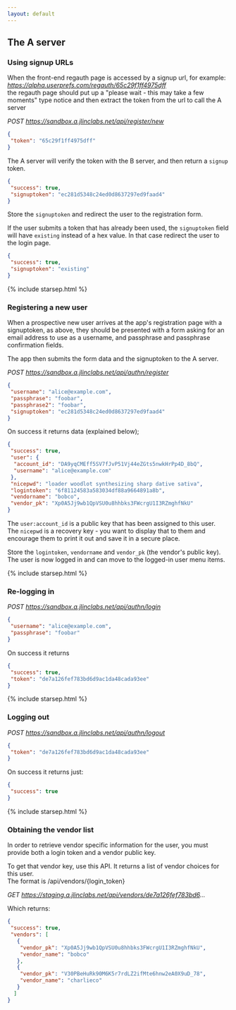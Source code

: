 ```yaml
---
layout: default
---
```

## The A server

### [ ](#signup_urls)Using signup URLs
When the front-end regauth page is accessed by a signup url, for example:  
_https://alpha.userprefs.com/regauth/65c29f1ff4975dff_  
the regauth page should put up a "please wait - this may take a few moments" type notice and then extract the token from the url to call the A server

_POST https://sandbox.a.jlinclabs.net/api/register/new_

```json
{
 "token": "65c29f1ff4975dff"
}
```

The A server will verify the token with the B server, and then return a `signup` token.

```json
{
 "success": true,
 "signuptoken": "ec281d5348c24ed0d8637297ed9faad4"
}
```

Store the `signuptoken` and redirect the user to the registration form.

If the user submits a token that has already been used, the `signuptoken` field will have `existing` instead of a hex value. In that case redirect the user to the login page.

```json
{
 "success": true,
 "signuptoken": "existing"
}
```

{% include starsep.html %}

### [ ](#registration)Registering a new user
When a prospective new user arrives at the app's registration page with a signuptoken, as above, they should be presented with a form asking for an email address to use as a username, and passphrase and passphrase confirmation fields.

The app then submits the form data and the signuptoken to the A server.

_POST https://sandbox.a.jlinclabs.net/api/authn/register_
```json
{
 "username": "alice@example.com",
 "passphrase": "foobar",
 "passphrase2": "foobar",
 "signuptoken": "ec281d5348c24ed0d8637297ed9faad4"
}
```

On success it returns data (explained below);
```json
{
 "success": true,
 "user": {
  "account_id": "DA9yqCMEff5SV7fJvP51Vj44eZGts5nwkHrPp4D_8bQ",
  "username": "alice@example.com"
 },
 "nicepwd": "loader woodlot synthesizing sharp dative sativa",
 "logintoken": "6f81124583a583034df88a9664891a8b",
 "vendorname": "bobco",
 "vendor_pk": "Xp0A5Jj9wb1QpVSU0u8hhbks3FWcrgU1I3RZmghfNkU"
}
```
The `user:account_id` is a public key that has been assigned to this user.  
The `nicepwd` is a recovery key - you want to display that to them and encourage them to print it out and save it in a secure place.

Store the `logintoken`, `vendorname` and `vendor_pk` (the vendor's public key).  
The user is now logged in and can move to the logged-in user menu items.

{% include starsep.html %}

### [ ](#loggingin)Re-logging in

_POST https://sandbox.a.jlinclabs.net/api/authn/login_
```json
{
 "username": "alice@example.com",
 "passphrase": "foobar"
}
```
On success it returns
```json
{
 "success": true,
 "token": "de7a126fef783bd6d9ac1da48cada93ee"
}
```

{% include starsep.html %}

### [ ](#loggingout)Logging out
_POST https://sandbox.a.jlinclabs.net/api/authn/logout_
```json
{
 "token": "de7a126fef783bd6d9ac1da48cada93ee"
}
```
On success it returns just:
```json
{
 "success": true
}
```

{% include starsep.html %}

### [ ](#vendorlist)Obtaining the vendor list
In order to retrieve vendor specific information for the user, you must provide both a login token and a vendor public key.

To get that vendor key, use this API. It returns a list of vendor choices for this user.  
The format is /api/vendors/{login_token}

_GET https://staging.a.jlinclabs.net/api/vendors/de7a126fef783bd6..._

Which returns:

```json
{
 "success": true,
 "vendors": [
   {
    "vendor_pk": "Xp0A5Jj9wb1QpVSU0u8hhbks3FWcrgU1I3RZmghfNkU",
    "vendor_name": "bobco"
   },
   {
    "vendor_pk": "V30PBeHuRk90M6K5r7rdLZ2ifMte6hnw2eA0X9uD_78",
    "vendor_name": "charlieco"
   }
  ]
}
```
